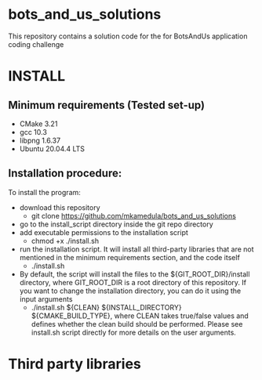 # bots_and_us_solutions
This repository contains a solution code for the for BotsAndUs application coding challenge

# INSTALL

## Minimum requirements (Tested set-up)

* CMake 3.21
* gcc 10.3
* libpng 1.6.37
* Ubuntu 20.04.4 LTS

## Installation procedure:

To install the program:

* download this repository
  * git clone https://github.com/mkamedula/bots_and_us_solutions
* go to the install_script directory inside the git repo directory
* add executable permissions to the installation script
  * chmod +x ./install.sh
* run the installation script. It will install all third-party libraries that are not mentioned in the minimum requirements section, and the code itself
  * ./install.sh
* By default, the script will install the files to the ${GIT_ROOT_DIR}/install directory, where GIT_ROOT_DIR is a root directory of this repository. If you want to change the installation directory, you can do it using the input arguments
  * ./install.sh ${CLEAN} ${INSTALL_DIRECTORY} ${CMAKE_BUILD_TYPE}, where CLEAN takes true/false values and defines whether the clean build should be performed. Please see install.sh script directly for more details on the user arguments.


# Third party libraries
